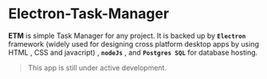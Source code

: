 # Electron-Task-Manager

**ETM** is simple Task Manager for any project. It is backed up by **`Electron`** framework (widely used for designing cross platform desktop apps by using HTML , CSS and javacript) , **`nodeJs`** , and **`Postgres SQL`** for database hosting.

> This app is still under active development.
